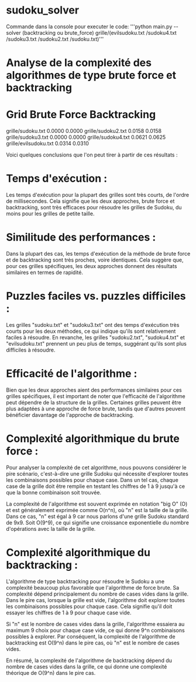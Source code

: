 # sudoku_solver

Commande dans la console pour executer le code: 
'''python main.py --solver (backtracking ou brute_force) grille/(evilsudoku.txt
                                                              /sudoku4.txt
                                                              /sudoku3.txt
                                                              /sudoku2.txt
                                                              /sudoku.txt)'''

# Analyse de la complexité des algorithmes de type brute force et backtracking

# Grid                    Brute Force     Backtracking
  grille/sudoku.txt       0.0000          0.0000
  grille/sudoku2.txt      0.0158          0.0158
  grille/sudoku3.txt      0.0000          0.0000
  grille/sudoku4.txt      0.0621          0.0625
  grille/evilsudoku.txt   0.0314          0.0310

Voici quelques conclusions que l'on peut tirer à partir de ces résultats :

# Temps d'exécution : 
Les temps d'exécution pour la plupart des grilles sont très courts, de l'ordre de millisecondes. Cela signifie que les deux approches, brute force et backtracking, sont très efficaces pour résoudre les grilles de Sudoku, du moins pour les grilles de petite taille.

# Similitude des performances :
Dans la plupart des cas, les temps d'exécution de la méthode de brute force et de backtracking sont très proches, voire identiques. Cela suggère que, pour ces grilles spécifiques, les deux approches donnent des résultats similaires en termes de rapidité.

# Puzzles faciles vs. puzzles difficiles : 
Les grilles "sudoku.txt" et "sudoku3.txt" ont des temps d'exécution très courts pour les deux méthodes, ce qui indique qu'ils sont relativement faciles à résoudre. En revanche, les grilles "sudoku2.txt", "sudoku4.txt" et "evilsudoku.txt" prennent un peu plus de temps, suggérant qu'ils sont plus difficiles à résoudre.

# Efficacité de l'algorithme : 
Bien que les deux approches aient des performances similaires pour ces grilles spécifiques, il est important de noter que l'efficacité de l'algorithme peut dépendre de la structure de la grilles. Certaines grilles peuvent être plus adaptées à une approche de force brute, tandis que d'autres peuvent bénéficier davantage de l'approche de backtracking.

# Complexité algorithmique du brute force :
Pour analyser la complexité de cet algorithme, nous pouvons considérer le pire scénario, c'est-à-dire une grille Sudoku qui nécessite d'explorer toutes les combinaisons possibles pour chaque case. Dans un tel cas, chaque case de la grille doit être remplie en testant les chiffres de 1 à 9 jusqu'à ce que la bonne combinaison soit trouvée.

La complexité de l'algorithme est souvent exprimée en notation "big O" (O) et est généralement exprimée comme O(n^n), où "n" est la taille de la grille. 
Dans ce cas, "n" est égal à 9 car nous parlons d'une grille Sudoku standard de 9x9.
Soit O(9^9), ce qui signifie une croissance exponentielle du nombre d'opérations avec la taille de la grille.

# Complexité algorithmique du backtracking :
L'algorithme de type backtracking pour résoudre le Sudoku a une complexité beaucoup plus favorable que l'algorithme de force brute. Sa complexité dépend principalement du nombre de cases vides dans la grille.
Dans le pire cas, lorsque la grille est vide, l'algorithme doit explorer toutes les combinaisons possibles pour chaque case. Cela signifie qu'il doit essayer les chiffres de 1 à 9 pour chaque case vide.

Si "n" est le nombre de cases vides dans la grille, l'algorithme essaiera au maximum 9 choix pour chaque case vide, ce qui donne 9^n combinaisons possibles à explorer.
Par conséquent, la complexité de l'algorithme de backtracking est O(9^n) dans le pire cas, où "n" est le nombre de cases vides.

En résumé, la complexité de l'algorithme de backtracking dépend du nombre de cases vides dans la grille, ce qui donne une complexité théorique de O(9^n) dans le pire cas. 
